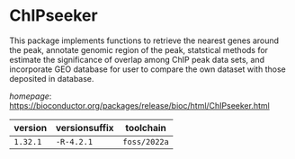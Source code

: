 # ChIPseeker

This package implements functions to retrieve the nearest genes around the peak,  annotate genomic region of the peak, statstical methods for estimate the significance of overlap  among ChIP peak data sets, and incorporate GEO database for user to compare the own dataset with  those deposited in database.

*homepage*: <https://bioconductor.org/packages/release/bioc/html/ChIPseeker.html>

version | versionsuffix | toolchain
--------|---------------|----------
``1.32.1`` | ``-R-4.2.1`` | ``foss/2022a``
